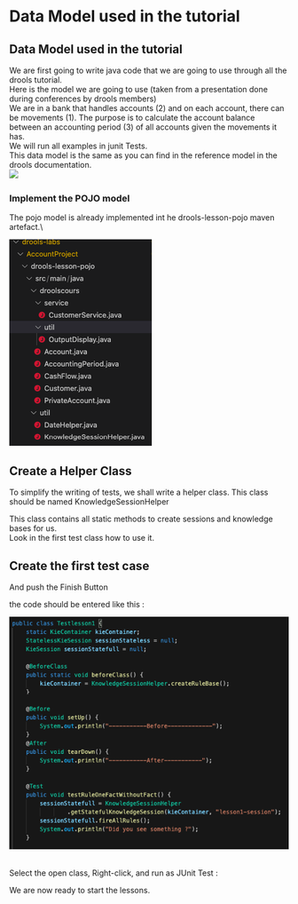 # Data Model used in the tutorial

## Data Model used in the tutorial

We are first going to write java code that we are going to use through all the drools tutorial.\
Here is the model we are going to use (taken from a presentation done during conferences by drools members)\
We are in a bank that handles accounts (2) and on each account, there can be movements (1). The purpose is to calculate the account balance between an accounting period (3) of all accounts given the movements it has.\
We will run all examples in junit Tests.\
This data model is the same as you can find in the reference model in the drools documentation.\
![](../.gitbook/assets/dataModel\_fig1.jpeg)

### Implement the POJO model

The pojo model is already implemented int he drools-lesson-pojo maven artefact.\


![](../.gitbook/assets/image.png)

## Create a Helper Class

To simplify the writing of tests, we shall write a helper class. This class should be named  KnowledgeSessionHelper

This class contains all static methods to create sessions and knowledge bases for us.\
Look in the first test class how to use it.



## Create the first test case

And push the Finish Button

the code should be entered like this :

![](<../.gitbook/assets/image (1).png>)



\
Select the open class, Right-click, and run as JUnit Test :



We are now ready to start the lessons.
